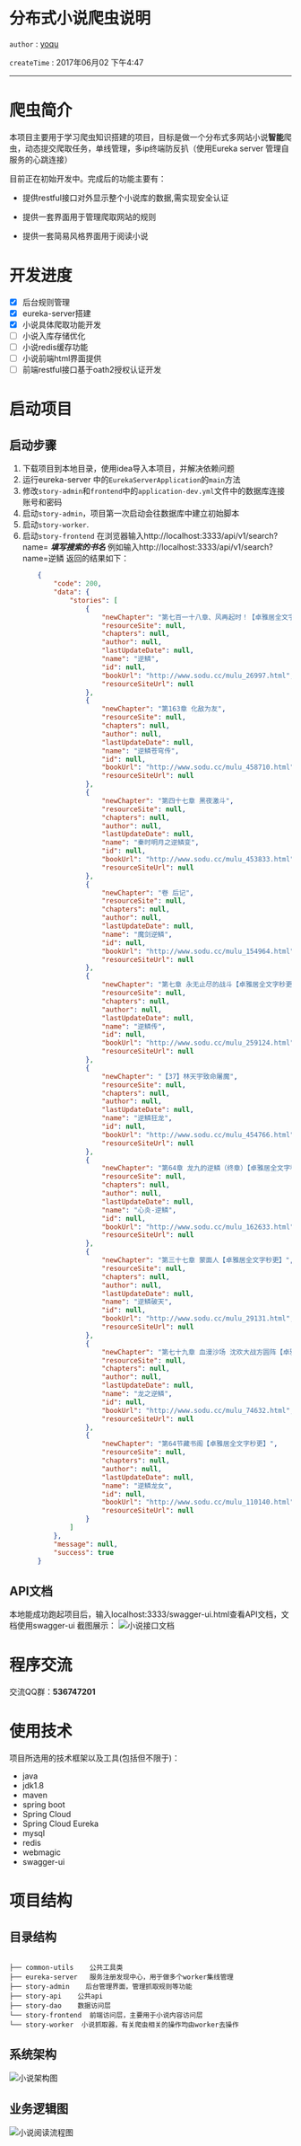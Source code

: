 # 分布式小说爬虫说明

`author` : [yoqu](http://www.yoqu.org)

`createTime` : 2017年06月02 下午4:47


---
# 爬虫简介

本项目主要用于学习爬虫知识搭建的项目，目标是做一个分布式多网站小说**智能**爬虫，动态提交爬取任务，单线管理，多ip终端防反扒（使用Eureka server 管理自服务的心跳连接）

目前正在初始开发中。完成后的功能主要有：
* 提供restful接口对外显示整个小说库的数据,需实现安全认证

* 提供一套界面用于管理爬取网站的规则

* 提供一套简易风格界面用于阅读小说


# 开发进度

- [x] 后台规则管理
- [x] eureka-server搭建
- [x] 小说具体爬取功能开发
- [ ] 小说入库存储优化
- [ ] 小说redis缓存功能
- [ ] 小说前端html界面提供
- [ ] 前端restful接口基于oath2授权认证开发

# 启动项目

## 启动步骤
 1. 下载项目到本地目录，使用idea导入本项目，并解决依赖问题
 2. 运行eureka-server 中的`EurekaServerApplication`的`main`方法
 3. 修改`story-admin`和`frontend`中的`application-dev.yml`文件中的数据库连接账号和密码
 4. 启动`story-admin`，项目第一次启动会往数据库中建立初始脚本
 5. 启动`story-worker`.
 6. 启动`story-frontend` 在浏览器输入http://localhost:3333/api/v1/search?name= ***填写搜索的书名***
    例如输入http://localhost:3333/api/v1/search?name=逆鳞
    返回的结果如下：


```json
       {
           "code": 200,
           "data": {
               "stories": [
                   {
                       "newChapter": "第七百一十八章、风再起时！【卓雅居全文字秒更】",
                       "resourceSite": null,
                       "chapters": null,
                       "author": null,
                       "lastUpdateDate": null,
                       "name": "逆鳞",
                       "id": null,
                       "bookUrl": "http://www.sodu.cc/mulu_26997.html",
                       "resourceSiteUrl": null
                   },
                   {
                       "newChapter": "第163章 化敌为友",
                       "resourceSite": null,
                       "chapters": null,
                       "author": null,
                       "lastUpdateDate": null,
                       "name": "逆鳞苍穹传",
                       "id": null,
                       "bookUrl": "http://www.sodu.cc/mulu_458710.html",
                       "resourceSiteUrl": null
                   },
                   {
                       "newChapter": "第四十七章 黑夜激斗",
                       "resourceSite": null,
                       "chapters": null,
                       "author": null,
                       "lastUpdateDate": null,
                       "name": "秦时明月之逆鳞变",
                       "id": null,
                       "bookUrl": "http://www.sodu.cc/mulu_453833.html",
                       "resourceSiteUrl": null
                   },
                   {
                       "newChapter": "卷 后记",
                       "resourceSite": null,
                       "chapters": null,
                       "author": null,
                       "lastUpdateDate": null,
                       "name": "魔剑逆鳞",
                       "id": null,
                       "bookUrl": "http://www.sodu.cc/mulu_154964.html",
                       "resourceSiteUrl": null
                   },
                   {
                       "newChapter": "第七章 永无止尽的战斗【卓雅居全文字秒更】",
                       "resourceSite": null,
                       "chapters": null,
                       "author": null,
                       "lastUpdateDate": null,
                       "name": "逆鳞传",
                       "id": null,
                       "bookUrl": "http://www.sodu.cc/mulu_259124.html",
                       "resourceSiteUrl": null
                   },
                   {
                       "newChapter": "【37】林天宇致命屠魔",
                       "resourceSite": null,
                       "chapters": null,
                       "author": null,
                       "lastUpdateDate": null,
                       "name": "逆鳞狂龙",
                       "id": null,
                       "bookUrl": "http://www.sodu.cc/mulu_454766.html",
                       "resourceSiteUrl": null
                   },
                   {
                       "newChapter": "第64章 龙九的逆鳞（终章）【卓雅居全文字秒更】",
                       "resourceSite": null,
                       "chapters": null,
                       "author": null,
                       "lastUpdateDate": null,
                       "name": "心炎-逆鳞",
                       "id": null,
                       "bookUrl": "http://www.sodu.cc/mulu_162633.html",
                       "resourceSiteUrl": null
                   },
                   {
                       "newChapter": "第三十七章 蒙面人【卓雅居全文字秒更】",
                       "resourceSite": null,
                       "chapters": null,
                       "author": null,
                       "lastUpdateDate": null,
                       "name": "逆鳞破天",
                       "id": null,
                       "bookUrl": "http://www.sodu.cc/mulu_29131.html",
                       "resourceSiteUrl": null
                   },
                   {
                       "newChapter": "第七十九章 血漫沙场 沈欢大战方圆阵【卓雅居全文字秒更】",
                       "resourceSite": null,
                       "chapters": null,
                       "author": null,
                       "lastUpdateDate": null,
                       "name": "龙之逆鳞",
                       "id": null,
                       "bookUrl": "http://www.sodu.cc/mulu_74632.html",
                       "resourceSiteUrl": null
                   },
                   {
                       "newChapter": "第64节藏书阁【卓雅居全文字秒更】",
                       "resourceSite": null,
                       "chapters": null,
                       "author": null,
                       "lastUpdateDate": null,
                       "name": "逆鳞龙女",
                       "id": null,
                       "bookUrl": "http://www.sodu.cc/mulu_110140.html",
                       "resourceSiteUrl": null
                   }
               ]
           },
           "message": null,
           "success": true
       }
```


## API文档
 本地能成功跑起项目后，输入localhost:3333/swagger-ui.html查看API文档，文档使用swagger-ui
 截图展示：
![小说接口文档](document/小说接口api文档.png)
# 程序交流

交流QQ群：**536747201**

# 使用技术

项目所选用的技术框架以及工具(包括但不限于)：
* java
* jdk1.8
* maven
* spring boot
* Spring Cloud
* Spring Cloud Eureka
* mysql
* redis
* webmagic
* swagger-ui


# 项目结构

## 目录结构


```

├── common-utils    公共工具类
├── eureka-server   服务注册发现中心，用于做多个worker集线管理
├── story-admin    后台管理界面，管理抓取规则等功能
├── story-api    公共api
├── story-dao    数据访问层
└── story-frontend  前端访问层，主要用于小说内容访问层
└── story-worker  小说抓取器，有关爬虫相关的操作均由worker去操作

```
## 系统架构

![小说架构图](document/小说爬虫架构图.png)


## 业务逻辑图

![小说阅读流程图](document/小说阅读流程图.png)